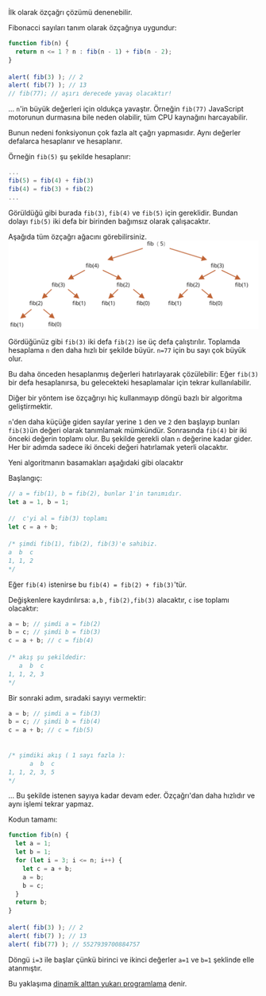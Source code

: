 İlk olarak özçağrı çözümü denenebilir.

Fibonacci sayıları tanım olarak özçağrıya uygundur:

```js run
function fib(n) {
  return n <= 1 ? n : fib(n - 1) + fib(n - 2);
}

alert( fib(3) ); // 2
alert( fib(7) ); // 13
// fib(77); // aşırı derecede yavaş olacaktır!
```

... `n`'in büyük değerleri için oldukça yavaştır. Örneğin `fib(77)` JavaScript motorunun durmasına bile neden olabilir, tüm CPU kaynağını harcayabilir.

Bunun nedeni fonksiyonun çok fazla alt çağrı yapmasıdır. Aynı değerler defalarca hesaplanır ve hesaplanır.

Örneğin `fib(5)` şu şekilde hesaplanır:

```js no-beautify
...
fib(5) = fib(4) + fib(3)
fib(4) = fib(3) + fib(2)
...
```
Görüldüğü gibi burada `fib(3)`, `fib(4)` ve `fib(5)` için gereklidir. Bundan dolayı `fib(5)` iki defa bir birinden bağımsız olarak çalışacaktır.

Aşağıda tüm özçağrı ağacını görebilirsiniz.
![Öz çağrı ağacı](fibonacci-recursion-tree.svg)

Gördüğünüz gibi `fib(3)` iki defa `fib(2)` ise üç defa çalıştırılır. Toplamda hesaplama `n` den daha hızlı bir şekilde büyür. `n=77` için bu sayı çok büyük olur.

Bu daha önceden hesaplanmış değerleri hatırlayarak çözülebilir: Eğer `fib(3)` bir defa hesaplanırsa, bu gelecekteki hesaplamalar için tekrar kullanılabilir.

Diğer bir yöntem ise özçağrıyı hiç kullanmayıp döngü bazlı bir algoritma geliştirmektir.

`n`'den daha küçüğe giden sayılar yerine `1` den ve `2` den başlayıp bunları `fib(3)`ün değeri olarak tanımlamak mümkündür. Sonrasında `fib(4)` bir iki önceki değerin toplamı olur. Bu şekilde gerekli olan `n` değerine kadar gider. Her bir adımda sadece iki önceki değeri hatırlamak yeterli olacaktır.


Yeni algoritmanın basamakları aşağıdaki gibi olacaktır

Başlangıç:
```js
// a = fib(1), b = fib(2), bunlar 1'in tanımıdır.
let a = 1, b = 1;

//  c'yi al = fib(3) toplamı
let c = a + b;

/* şimdi fib(1), fib(2), fib(3)'e sahibiz.
a  b  c
1, 1, 2
*/
```
Eğer `fib(4)` istenirse bu `fib(4) = fib(2) + fib(3)`'tür.

Değişkenlere kaydırılırsa: `a,b` , `fib(2),fib(3)` alacaktır, `c` ise toplamı olacaktır:

```js no-beautify
a = b; // şimdi a = fib(2)
b = c; // şimdi b = fib(3)
c = a + b; // c = fib(4)

/* akış şu şekildedir:
   a  b  c
1, 1, 2, 3
*/
```

Bir sonraki adım, sıradaki sayıyı vermektir:

```js no-beautify
a = b; // şimdi a = fib(3)
b = c; // şimdi b = fib(4)
c = a + b; // c = fib(5)


/* şimdiki akış ( 1 sayı fazla ):
      a  b  c
1, 1, 2, 3, 5
*/
```
... Bu şekilde istenen sayıya kadar devam eder. Özçağrı'dan daha hızlıdır ve aynı işlemi tekrar yapmaz.

Kodun tamamı:

```js run
function fib(n) {
  let a = 1;
  let b = 1;
  for (let i = 3; i <= n; i++) {
    let c = a + b;
    a = b;
    b = c;
  }
  return b;
}

alert( fib(3) ); // 2
alert( fib(7) ); // 13
alert( fib(77) ); // 5527939700884757
```

Döngü `i=3` ile başlar çünkü birinci ve ikinci değerler `a=1` ve `b=1` şeklinde elle atanmıştır.

Bu yaklaşıma [ dinamik alttan yukarı programlama](https://en.wikipedia.org/wiki/Dynamic_programming) denir.